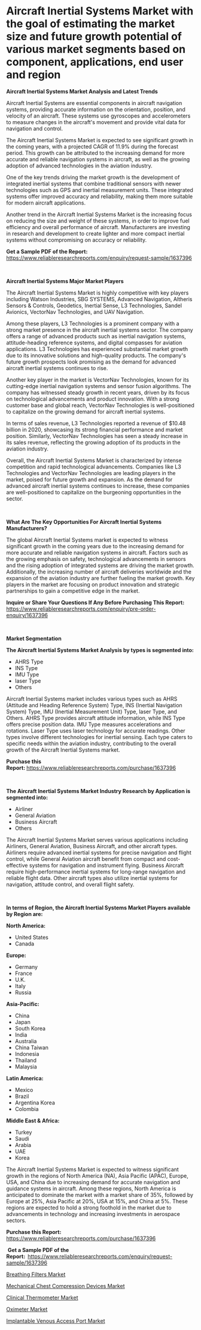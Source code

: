 <p><h1>Aircraft Inertial Systems Market with the goal of estimating the market size and future growth potential of various market segments based on component, applications, end user and region</h1></p><p><strong>Aircraft Inertial Systems Market Analysis and Latest Trends</strong></p>
<p><p>Aircraft Inertial Systems are essential components in aircraft navigation systems, providing accurate information on the orientation, position, and velocity of an aircraft. These systems use gyroscopes and accelerometers to measure changes in the aircraft's movement and provide vital data for navigation and control.</p><p>The Aircraft Inertial Systems Market is expected to see significant growth in the coming years, with a projected CAGR of 11.9% during the forecast period. This growth can be attributed to the increasing demand for more accurate and reliable navigation systems in aircraft, as well as the growing adoption of advanced technologies in the aviation industry.</p><p>One of the key trends driving the market growth is the development of integrated inertial systems that combine traditional sensors with newer technologies such as GPS and inertial measurement units. These integrated systems offer improved accuracy and reliability, making them more suitable for modern aircraft applications.</p><p>Another trend in the Aircraft Inertial Systems Market is the increasing focus on reducing the size and weight of these systems, in order to improve fuel efficiency and overall performance of aircraft. Manufacturers are investing in research and development to create lighter and more compact inertial systems without compromising on accuracy or reliability.</p></p>
<p><strong>Get a Sample PDF of the Report:&nbsp;</strong> <a href="https://www.reliableresearchreports.com/enquiry/request-sample/1637396">https://www.reliableresearchreports.com/enquiry/request-sample/1637396</a></p>
<p>&nbsp;</p>
<p><strong>Aircraft Inertial Systems Major Market Players</strong></p>
<p><p>The Aircraft Inertial Systems Market is highly competitive with key players including Watson Industries, SBG SYSTEMS, Advanced Navigation, Altheris Sensors & Controls, Geodetics, Inertial Sense, L3 Technologies, Sandel Avionics, VectorNav Technologies, and UAV Navigation. </p><p>Among these players, L3 Technologies is a prominent company with a strong market presence in the aircraft inertial systems sector. The company offers a range of advanced products such as inertial navigation systems, attitude-heading reference systems, and digital compasses for aviation applications. L3 Technologies has experienced substantial market growth due to its innovative solutions and high-quality products. The company's future growth prospects look promising as the demand for advanced aircraft inertial systems continues to rise.</p><p>Another key player in the market is VectorNav Technologies, known for its cutting-edge inertial navigation systems and sensor fusion algorithms. The company has witnessed steady growth in recent years, driven by its focus on technological advancements and product innovation. With a strong customer base and global reach, VectorNav Technologies is well-positioned to capitalize on the growing demand for aircraft inertial systems.</p><p>In terms of sales revenue, L3 Technologies reported a revenue of $10.48 billion in 2020, showcasing its strong financial performance and market position. Similarly, VectorNav Technologies has seen a steady increase in its sales revenue, reflecting the growing adoption of its products in the aviation industry.</p><p>Overall, the Aircraft Inertial Systems Market is characterized by intense competition and rapid technological advancements. Companies like L3 Technologies and VectorNav Technologies are leading players in the market, poised for future growth and expansion. As the demand for advanced aircraft inertial systems continues to increase, these companies are well-positioned to capitalize on the burgeoning opportunities in the sector.</p></p>
<p>&nbsp;</p>
<p><strong>What Are The Key Opportunities For Aircraft Inertial Systems Manufacturers?</strong></p>
<p><p>The global Aircraft Inertial Systems market is expected to witness significant growth in the coming years due to the increasing demand for more accurate and reliable navigation systems in aircraft. Factors such as the growing emphasis on safety, technological advancements in sensors and the rising adoption of integrated systems are driving the market growth. Additionally, the increasing number of aircraft deliveries worldwide and the expansion of the aviation industry are further fueling the market growth. Key players in the market are focusing on product innovation and strategic partnerships to gain a competitive edge in the market.</p></p>
<p><strong>Inquire or Share Your Questions If Any Before Purchasing This Report:</strong> <a href="https://www.reliableresearchreports.com/enquiry/pre-order-enquiry/1637396">https://www.reliableresearchreports.com/enquiry/pre-order-enquiry/1637396</a></p>
<p>&nbsp;</p>
<p><strong>Market Segmentation</strong></p>
<p><strong>The Aircraft Inertial Systems Market Analysis by types is segmented into:</strong></p>
<p><ul><li>AHRS Type</li><li>INS Type</li><li>IMU Type</li><li>laser Type</li><li>Others</li></ul></p>
<p><p>Aircraft Inertial Systems market includes various types such as AHRS (Attitude and Heading Reference System) Type, INS (Inertial Navigation System) Type, IMU (Inertial Measurement Unit) Type, laser Type, and Others. AHRS Type provides aircraft attitude information, while INS Type offers precise position data. IMU Type measures accelerations and rotations. Laser Type uses laser technology for accurate readings. Other types involve different technologies for inertial sensing. Each type caters to specific needs within the aviation industry, contributing to the overall growth of the Aircraft Inertial Systems market.</p></p>
<p><strong>Purchase this Report:&nbsp;</strong><a href="https://www.reliableresearchreports.com/purchase/1637396">https://www.reliableresearchreports.com/purchase/1637396</a></p>
<p>&nbsp;</p>
<p><strong>The Aircraft Inertial Systems Market Industry Research by Application is segmented into:</strong></p>
<p><ul><li>Airliner</li><li>General Aviation</li><li>Business Aircraft</li><li>Others</li></ul></p>
<p><p>The Aircraft Inertial Systems Market serves various applications including Airliners, General Aviation, Business Aircraft, and other aircraft types. Airliners require advanced inertial systems for precise navigation and flight control, while General Aviation aircraft benefit from compact and cost-effective systems for navigation and instrument flying. Business Aircraft require high-performance inertial systems for long-range navigation and reliable flight data. Other aircraft types also utilize inertial systems for navigation, attitude control, and overall flight safety.</p></p>
<p>&nbsp;</p>
<p><strong>In terms of Region, the Aircraft Inertial Systems Market Players available by Region are:</strong></p>
<p>
    <p> <strong> North America: </strong>
        <ul>
            <li>United States</li>
            <li>Canada</li>
        </ul>
        </p> 
    <p> <strong> Europe: </strong>
        <ul>
            <li>Germany</li>
            <li>France</li>
            <li>U.K.</li>
            <li>Italy</li>
            <li>Russia</li>
        </ul>
        </p> 
    <p> <strong> Asia-Pacific: </strong>
        <ul>
            <li>China</li>
            <li>Japan</li>
            <li>South Korea</li>
            <li>India</li>
            <li>Australia</li>
            <li>China Taiwan</li>
            <li>Indonesia</li>
            <li>Thailand</li>
            <li>Malaysia</li>
        </ul>
        </p> 
    <p> <strong> Latin America: </strong>
        <ul>
            <li>Mexico</li>
            <li>Brazil</li>
            <li>Argentina Korea</li>
            <li>Colombia</li>
        </ul>
        </p> 
    <p> <strong> Middle East & Africa: </strong>
        <ul>
            <li>Turkey</li>
            <li>Saudi</li>
            <li>Arabia</li>
            <li>UAE</li>
            <li>Korea</li>
        </ul>
    </p>
    </p>
<p><p>The Aircraft Inertial Systems Market is expected to witness significant growth in the regions of North America (NA), Asia Pacific (APAC), Europe, USA, and China due to increasing demand for accurate navigation and guidance systems in aircraft. Among these regions, North America is anticipated to dominate the market with a market share of 35%, followed by Europe at 25%, Asia Pacific at 20%, USA at 15%, and China at 5%. These regions are expected to hold a strong foothold in the market due to advancements in technology and increasing investments in aerospace sectors.</p></p>
<p><strong>Purchase this Report: </strong><a href="https://www.reliableresearchreports.com/purchase/1637396">https://www.reliableresearchreports.com/purchase/1637396</a></p>
<p>&nbsp;<strong>Get a Sample PDF of the Report:&nbsp;&nbsp;</strong><a href="https://www.reliableresearchreports.com/enquiry/request-sample/1637396">https://www.reliableresearchreports.com/enquiry/request-sample/1637396</a></p>
<p><strong></strong></p>
<p><p><a href="https://medium.com/p/96f1653537e3/edit">Breathing Filters Market</a></p><p><a href="https://medium.com/p/d7355a9fe426/edit">Mechanical Chest Compression Devices Market</a></p><p><a href="https://medium.com/p/7871ca4fe4f8/edit">Clinical Thermometer Market</a></p><p><a href="https://medium.com/p/7d4c9ad8036c/edit">Oximeter Market</a></p><p><a href="https://medium.com/p/3cb95f389495/edit">Implantable Venous Access Port Market</a></p></p>